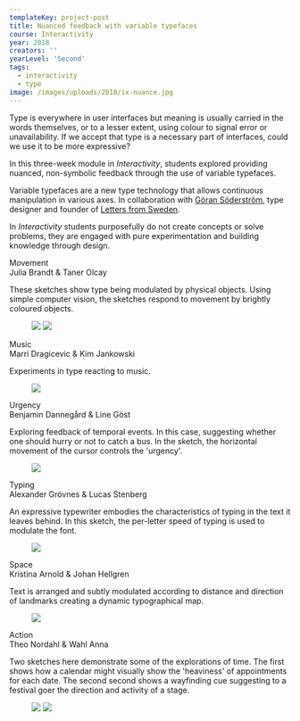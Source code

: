 ```yaml
---
templateKey: project-post
title: Nuanced feedback with variable typefaces
course: Interactivity
year: 2018
creators: ''
yearLevel: 'Second'
tags:
  - interactivity
  - type
image: /images/uploads/2018/ix-nuance.jpg
---
```


Type is everywhere in user interfaces but meaning is usually carried in the words themselves, or to a lesser extent, using colour to signal error or unavailability. If we accept that type is a necessary part of interfaces, could we use it to be more expressive?

In this three-week module in _Interactivity_, students explored providing nuanced, non-symbolic feedback through the use of variable typefaces.  

Variable typefaces are a new type technology that allows continuous manipulation in various axes. In collaboration with <a href="http://goransoderstrom.se/">Göran Söderström</a>, type designer and founder of <a href="https://lettersfromsweden.se/">Letters from Sweden</a>.

In _Interactivity_ students purposefully do not create concepts or solve problems, they are engaged with pure experimentation and building knowledge through design.

<div class="section is-size-6">
  <div class="title">Movement</div>
  <div class="subtitle is-uppercase">Julia Brandt & Taner Olcay</div>

These sketches show type being modulated by physical objects. Using simple computer vision, the sketches respond to movement by brightly coloured objects.

  <figure>
    <img src="/images/uploads/2018/ix-nuance-1-1.gif">
    <img src="/images/uploads/2018/ix-nuance-1-2.gif">
  </figure>

</div>

<div class="section is-size-6">
  <div class="title">Music</div>
  <div class="subtitle is-uppercase">Marri Dragicevic & Kim Jankowski</div>

Experiments in type reacting to music.

  <figure>
<img src="/images/uploads/2018/ix-nuance-2-1.gif">
  </figure>
</div>


<div class="section is-size-6">
  <div class="title">Urgency</div>
  <div class="subtitle is-uppercase">Benjamin Dannegård & Line Göst</div>

Exploring feedback of temporal events. In this case, suggesting whether one should hurry or not to catch a bus. In the sketch, the horizontal movement of the cursor controls the 'urgency'.

  <figure>
<img src="/images/uploads/2018/ix-nuance-3-1.gif">
  </figure>

</div>

<div class="section is-size-6">
  <div class="title">Typing</div>
  <div class="subtitle is-uppercase">Alexander Grövnes & Lucas Stenberg</div>

An expressive typewriter embodies the characteristics of typing in the text it leaves behind. In this sketch, the per-letter speed of typing is used to modulate the font.

  <figure>
<img src="/images/uploads/2018/ix-nuance-4-1.gif">
  </figure>

</div>

<div class="section is-size-6">
  <div class="title">Space</div>
  <div class="subtitle is-uppercase">Kristina Arnold & Johan Hellgren</div>

Text is arranged and subtly modulated according to distance and direction of landmarks creating a dynamic typographical map.

  <figure>
<img src="/images/uploads/2018/ix-nuance-5-1.gif">
  </figure>

</div>

<div class="section is-size-6">
  <div class="title">Action</div>
  <div class="subtitle is-uppercase">Theo Nordahl & Wahl Anna</div>

Two sketches here demonstrate some of the explorations of time. The first shows how a calendar might visually show the 'heaviness' of appointments for each date. The second second shows a wayfinding cue suggesting to a festival goer the direction and activity of a stage.

  <figure>
<img src="/images/uploads/2018/ix-nuance-6-1.gif">
<img src="/images/uploads/2018/ix-nuance-6-2.gif">

  </figure>

</div>
